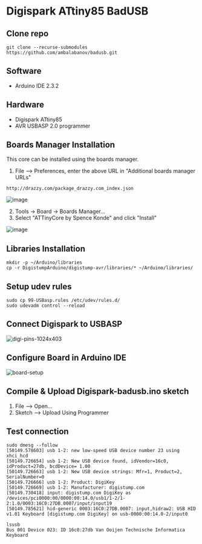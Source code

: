 # Digispark ATtiny85 BadUSB

## Clone repo
```
git clone --recurse-submodules https://github.com/ambalabanov/badusb.git
```
## Software
- Arduino IDE 2.3.2
  
## Hardware
- Digispark ATtiny85
- AVR USBASP 2.0 programmer
  
## Boards Manager Installation

This core can be installed using the boards manager. 

1. File --> Preferences, enter the above URL in "Additional boards manager URLs"
   
`http://drazzy.com/package_drazzy.com_index.json`

![image](https://github.com/user-attachments/assets/a72f8496-3f36-468f-ad02-d3fb005e1992)
   
2. Tools -> Board -> Boards Manager...
3. Select "ATTinyCore by Spence Konde" and click "Install"

![image](https://github.com/user-attachments/assets/4d2b08db-ca7a-43cb-9056-6c654d3edba4)


## Libraries Installation

```
mkdir -p ~/Arduino/libraries
cp -r DigistumpArduino/digistump-avr/libraries/* ~/Arduino/libraries/
```

## Setup udev rules 

```
sudo cp 99-USBasp.rules /etc/udev/rules.d/
sudo udevadm control --reload
```
## Connect Digispark to USBASP
![digi-pins-1024x403](https://github.com/user-attachments/assets/47889380-2f17-469f-9ef7-e213471dde2a)

## Configure Board in Arduino IDE
![board-setup](https://github.com/user-attachments/assets/4f8a271c-ca0d-447e-9936-66559471af9c)

## Compile & Upload Digispark-badusb.ino sketch

1. File --> Open...
2. Sketch --> Upload Using Programmer

## Test connection
```
sudo dmesg --follow
[50149.578603] usb 1-2: new low-speed USB device number 23 using xhci_hcd
[50149.726654] usb 1-2: New USB device found, idVendor=16c0, idProduct=27db, bcdDevice= 1.00
[50149.726663] usb 1-2: New USB device strings: Mfr=1, Product=2, SerialNumber=0
[50149.726666] usb 1-2: Product: DigiKey
[50149.726669] usb 1-2: Manufacturer: digistump.com
[50149.730418] input: digistump.com DigiKey as /devices/pci0000:00/0000:00:14.0/usb1/1-2/1-2:1.0/0003:16C0:27DB.0007/input/input19
[50149.785621] hid-generic 0003:16C0:27DB.0007: input,hidraw2: USB HID v1.01 Keyboard [digistump.com DigiKey] on usb-0000:00:14.0-2/input0

lsusb
Bus 001 Device 023: ID 16c0:27db Van Ooijen Technische Informatica Keyboard

```

